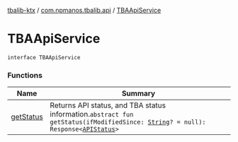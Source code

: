 [tbalib-ktx](../../index.md) / [com.npmanos.tbalib.api](../index.md) / [TBAApiService](./index.md)

# TBAApiService

`interface TBAApiService`

### Functions

| Name | Summary |
|---|---|
| [getStatus](get-status.md) | Returns API status, and TBA status information.`abstract fun getStatus(ifModifiedSince: `[`String`](https://kotlinlang.org/api/latest/jvm/stdlib/kotlin/-string/index.html)`? = null): Response<`[`APIStatus`](../../com.npmanos.tbalib.model/-a-p-i-status/index.md)`>` |
